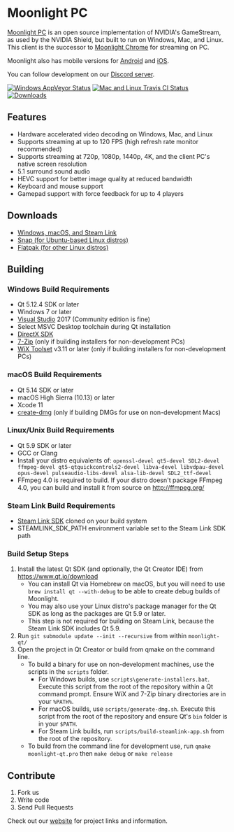 # Moonlight PC

[Moonlight PC](https://moonlight-stream.org) is an open source implementation of NVIDIA's GameStream, as used by the NVIDIA Shield, but built to run on Windows, Mac, and Linux. This client is the successor to [Moonlight Chrome](https://github.com/moonlight-stream/moonlight-chrome) for streaming on PC.

Moonlight also has mobile versions for [Android](https://github.com/moonlight-stream/moonlight-android) and  [iOS](https://github.com/moonlight-stream/moonlight-ios).

You can follow development on our [Discord server](https://moonlight-stream.org/discord).

 [![Windows AppVeyor Status](https://ci.appveyor.com/api/projects/status/glj5cxqwy2w3bglv/branch/master?svg=true)](https://ci.appveyor.com/project/cgutman/moonlight-qt/branch/master)
 [![Mac and Linux Travis CI Status](https://travis-ci.org/moonlight-stream/moonlight-qt.svg?branch=master)](https://travis-ci.org/moonlight-stream/moonlight-qt)
 [![Downloads](https://img.shields.io/github/downloads/moonlight-stream/moonlight-qt/total)](https://github.com/moonlight-stream/moonlight-qt/releases)

## Features
 - Hardware accelerated video decoding on Windows, Mac, and Linux
 - Supports streaming at up to 120 FPS (high refresh rate monitor recommended)
 - Supports streaming at 720p, 1080p, 1440p, 4K, and the client PC's native screen resolution
 - 5.1 surround sound audio
 - HEVC support for better image quality at reduced bandwidth
 - Keyboard and mouse support
 - Gamepad support with force feedback for up to 4 players
 
## Downloads
- [Windows, macOS, and Steam Link](https://github.com/moonlight-stream/moonlight-qt/releases)
- [Snap (for Ubuntu-based Linux distros)](https://snapcraft.io/moonlight)
- [Flatpak (for other Linux distros)](https://flathub.org/apps/details/com.moonlight_stream.Moonlight)

## Building

### Windows Build Requirements
* Qt 5.12.4 SDK or later
* Windows 7 or later
* [Visual Studio](https://visualstudio.microsoft.com/downloads/) 2017 (Community edition is fine)
* Select MSVC Desktop toolchain during Qt installation
* [DirectX SDK](https://www.microsoft.com/en-us/download/details.aspx?id=6812)
* [7-Zip](https://www.7-zip.org/) (only if building installers for non-development PCs)
* [WiX Toolset](http://wixtoolset.org/releases/) v3.11 or later (only if building installers for non-development PCs)

### macOS Build Requirements
* Qt 5.14 SDK or later
* macOS High Sierra (10.13) or later
* Xcode 11
* [create-dmg](https://github.com/sindresorhus/create-dmg) (only if building DMGs for use on non-development Macs)

### Linux/Unix Build Requirements
* Qt 5.9 SDK or later
* GCC or Clang
* Install your distro equivalents of: `openssl-devel qt5-devel SDL2-devel ffmpeg-devel qt5-qtquickcontrols2-devel libva-devel libvdpau-devel opus-devel pulseaudio-libs-devel alsa-lib-devel SDL2_ttf-devel`
* FFmpeg 4.0 is required to build. If your distro doesn't package FFmpeg 4.0, you can build and install it from source on http://ffmpeg.org/

### Steam Link Build Requirements
* [Steam Link SDK](https://github.com/ValveSoftware/steamlink-sdk) cloned on your build system
* STEAMLINK_SDK_PATH environment variable set to the Steam Link SDK path

### Build Setup Steps
1. Install the latest Qt SDK (and optionally, the Qt Creator IDE) from https://www.qt.io/download
    * You can install Qt via Homebrew on macOS, but you will need to use `brew install qt --with-debug` to be able to create debug builds of Moonlight.
    * You may also use your Linux distro's package manager for the Qt SDK as long as the packages are Qt 5.9 or later.
    * This step is not required for building on Steam Link, because the Steam Link SDK includes Qt 5.9.
2. Run `git submodule update --init --recursive` from within `moonlight-qt/`
3. Open the project in Qt Creator or build from qmake on the command line.
    * To build a binary for use on non-development machines, use the scripts in the `scripts` folder.
        * For Windows builds, use `scripts\generate-installers.bat`. Execute this script from the root of the repository within a Qt command prompt. Ensure WiX and 7-Zip binary directories are in your `%PATH%`.
        * For macOS builds, use `scripts/generate-dmg.sh`. Execute this script from the root of the repository and ensure Qt's `bin` folder is in your `$PATH`.
        * For Steam Link builds, run `scripts/build-steamlink-app.sh` from the root of the repository.
    * To build from the command line for development use, run `qmake moonlight-qt.pro` then `make debug` or `make release`

## Contribute
1. Fork us
2. Write code
3. Send Pull Requests

Check out our [website](https://moonlight-stream.org) for project links and information.
